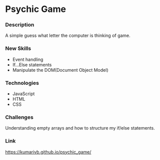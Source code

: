 # Psychic Game

### Description
A simple guess what letter the computer is thinking of game.

### New Skills
* Event handling
* If...Else statements
* Manipulate the DOM(Document Object Model)

### Technologies
* JavaScript
* HTML
* CSS

### Challenges
Understanding empty arrays and how to structure my if/else statements.

### Link
https://kumarivb.github.io/psychic_game/